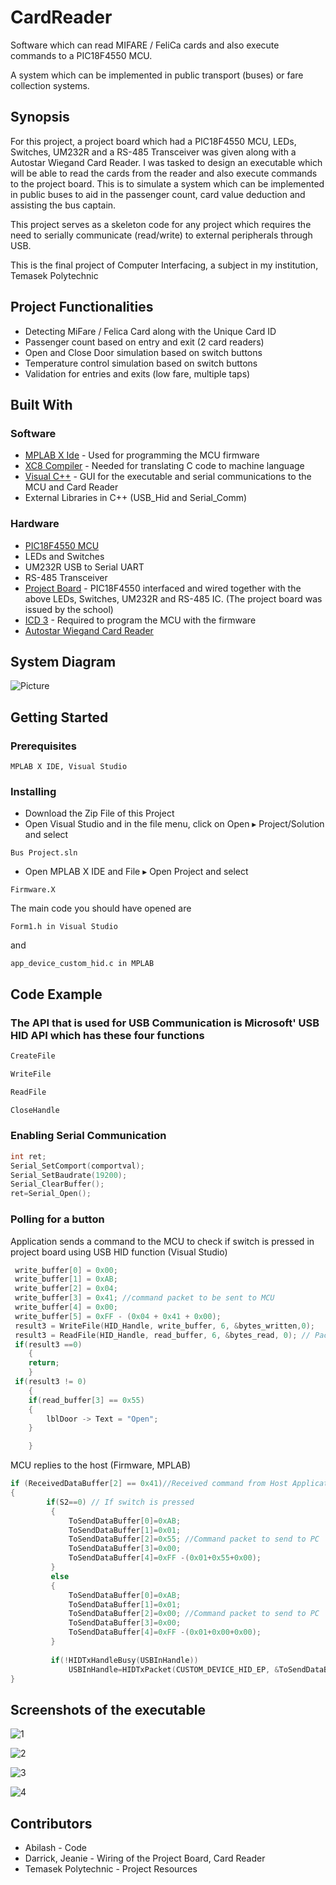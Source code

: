 # CardReader
Software which can read MIFARE / FeliCa cards and also execute commands to a PIC18F4550 MCU.

A system which can be implemented in public transport (buses) or fare collection systems.

## Synopsis
For this project, a project board which had a PIC18F4550 MCU, LEDs, Switches, UM232R and a RS-485 Transceiver was given along with a Autostar Wiegand Card Reader. I was tasked to design an executable which will be able to read the cards from the reader and also execute commands to the project board. This is to simulate a system which can be implemented in public buses to aid in the passenger count, card value deduction and assisting the bus captain.

This project serves as a skeleton code for any project which requires the need to serially communicate (read/write) to external peripherals through USB.

This is the final project of Computer Interfacing, a subject in my institution, Temasek Polytechnic


## Project Functionalities
* Detecting MiFare / Felica Card along with the Unique Card ID
* Passenger count based on entry and exit (2 card readers)
* Open and Close Door simulation based on switch buttons
* Temperature control simulation based on switch buttons
* Validation for entries and exits (low fare, multiple taps)


## Built With

### Software
* [MPLAB X Ide](http://www.microchip.com/mplab/mplab-x-ide) - Used for programming the MCU firmware
* [XC8 Compiler](http://www.microchip.com/mplab/compilers) - Needed for translating C code to machine language
* [Visual C++](https://www.visualstudio.com/vs/cplusplus/) - GUI for the executable and serial communications to the MCU and Card Reader
* External Libraries in C++ (USB_Hid and Serial_Comm)

### Hardware
* [PIC18F4550 MCU](http://www.microchip.com/wwwproducts/en/PIC18F4550)
* LEDs and Switches
* UM232R USB to Serial UART
* RS-485 Transceiver
* [Project Board](http://pic-microcontroller.com/usb-interface-board-tutorial-using-pic18f4550/) - PIC18F4550 interfaced and wired together with the above LEDs, Switches, UM232R and RS-485 IC. (The project board was issued by the school)
* [ICD 3](http://www.microchip.com/Developmenttools/ProductDetails.aspx?PartNO=DV164035) - Required to program the MCU with the firmware
* [Autostar Wiegand Card Reader](http://www.autostar.com.sg/images/pdf/TSSOHO%20Prof.pdf)

## System Diagram
![Picture](http://i.imgur.com/kBkCchY.png)


## Getting Started

### Prerequisites

```
MPLAB X IDE, Visual Studio 
```

### Installing
* Download the Zip File of this Project
* Open Visual Studio and in the file menu, click on Open ▸ Project/Solution and select

```
Bus Project.sln
```

* Open MPLAB X IDE and File ▸ Open Project and select

```
Firmware.X
```

The main code you should have opened are

```
Form1.h in Visual Studio
```

and

```
app_device_custom_hid.c in MPLAB
```
## Code Example

### The API that is used for USB Communication is Microsoft' USB HID API which has these four functions

```cpp
CreateFile
```

```cpp
WriteFile
```

```cpp
ReadFile
```

```cpp
CloseHandle
```

### Enabling Serial Communication
```cpp
int ret;
Serial_SetComport(comportval);
Serial_SetBaudrate(19200);
Serial_ClearBuffer();
ret=Serial_Open();

```
### Polling for a button
Application sends a command to the MCU to check if switch is pressed in project board using USB HID function (Visual Studio)
```cpp
 write_buffer[0] = 0x00;
 write_buffer[1] = 0xAB;
 write_buffer[2] = 0x04;
 write_buffer[3] = 0x41; //command packet to be sent to MCU
 write_buffer[4] = 0x00;
 write_buffer[5] = 0xFF - (0x04 + 0x41 + 0x00);
 result3 = WriteFile(HID_Handle, write_buffer, 6, &bytes_written,0);
 result3 = ReadFile(HID_Handle, read_buffer, 6, &bytes_read, 0); // Packets received from MCU
 if(result3 ==0)
	{
	return;
	}
 if(result3 != 0)
	{
	if(read_buffer[3] == 0x55)
	{
		lblDoor -> Text = "Open";
	}

	}
```
MCU replies to the host (Firmware, MPLAB)
```C
if (ReceivedDataBuffer[2] == 0x41)//Received command from Host Application to poll for switch
{         	
        if(S2==0) // If switch is pressed
         {
             ToSendDataBuffer[0]=0xAB;
             ToSendDataBuffer[1]=0x01;
             ToSendDataBuffer[2]=0x55; //Command packet to send to PC
             ToSendDataBuffer[3]=0x00;
             ToSendDataBuffer[4]=0xFF -(0x01+0x55+0x00);
         }
         else
         {
             ToSendDataBuffer[0]=0xAB;
             ToSendDataBuffer[1]=0x01;
             ToSendDataBuffer[2]=0x00; //Command packet to send to PC
             ToSendDataBuffer[3]=0x00;
             ToSendDataBuffer[4]=0xFF -(0x01+0x00+0x00);
         }
            
         if(!HIDTxHandleBusy(USBInHandle))
             USBInHandle=HIDTxPacket(CUSTOM_DEVICE_HID_EP, &ToSendDataBuffer[0],5);
}  
```
## Screenshots of the executable

![1](http://i.imgur.com/RhI9tRU.png)

![2](http://i.imgur.com/dVvzEYD.png)

![3](http://i.imgur.com/sqiG80Z.png)

![4](http://i.imgur.com/rPF68pw.png)

## Contributors
* Abilash - Code 
* Darrick, Jeanie - Wiring of the Project Board, Card Reader
* Temasek Polytechnic - Project Resources


